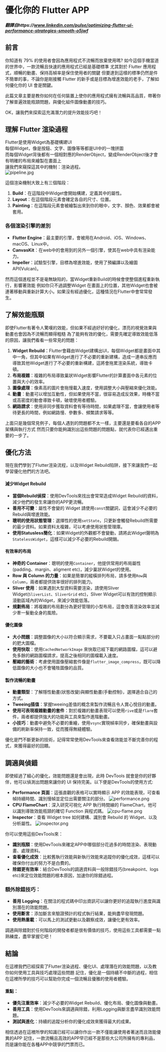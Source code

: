 # 優化你的 Flutter APP
##### ***翻譯自https://www.linkedin.com/pulse/optimizing-flutter-ui-performance-strategies-smooth-o5jwf***

## 前言

你知道有 79% 的使用者會因為應用程式不流暢而放棄使用嗎?
如今這個手機當道的世界中，一款流暢且快速的應用程式已經是基礎標準
尤其對於 Flutter 應用程式，順暢的動畫、保持高幀率是保住使用者的關鍵
但要達到這樣的標準仍然是件不簡單的事，不論你是剛接觸 Flutter 的新手或是目標為增進效能的老手，了解如何優化你的 UI 會是關鍵。

此篇文章主要是教你如何在任何裝置上使你的應用程式擁有流暢與高品質，帶著你了解普遍效能瓶頸問題，與優化組件圖像動畫的技巧。

OK，讓我們來探索這充滿潛力的提升效能技巧吧！

## 理解 Flutter 渲染過程

Flutter是使用Widget為基礎構建UI  
每個Widget，像是按鈕、文字、圖像等等都是UI中的一塊拼圖  
而每個Widget背後都有一個相對應的RenderObject，變成RenderObject後才會有明確的布局來繪製在畫面上  
讓我們來窺探這其中的機制：渲染過程。  
![pipeline.jpg](/images/pipeline.jpg)

這個渲染機制大致上有三個階段：
1. **Build**：在這階段中Widget會開始構建，定義其中的屬性。
2. **Layout**：在這個階段元素會確定各自的尺寸、位置。
3. **Painting**：在這階段元素會被繪製出來到你的眼中，文字、顏色、效果都會被套用。

### 各個渲染引擎的差別

- **Flutter Engine**：最主要的引擎，會被用在Android、iOS、Windows、macOS、Linux中。
- **CanvasKit**：在web中的會用到的另外一個引擎，使其在web中具有渲染能力。
- **Impeller**：試驗型引擎，目標為增進效能，使用了預編譯以及繪圖API(Vulcan)。

然而這個進程並不是毫無缺陷的，當Widget重新Build的時候會使整個進程重新執行，影響著效能
例如你只不過調整Widget 在畫面上的位置，其他Widget也會被連著移動與重新計算大小。如果沒有經過優化，這種情況在Flutter中會常常發生。

## 了解效能瓶頸

即使Flutter有著令人驚嘆的效能，但如果不經過好好的優化，漂亮的視覺效果與動畫也會因為不流暢而顯得粗糙
為了能夠有效的優化，需要先確定導致效能低落的原因，讓我們看看一些常見的問題：

1. **Widget Rebuild**：Flutter會藉由Widget建構出UI，每個Widget都是畫面中其中一角，但其中如果有Widget進行了不必要的重新建構，造成一連串反應而導致其他Widget進行了不必要的重新構建，這將會拖累渲染系統，導致卡頓。
2. **布局複雜**：複雜的布局導致巢狀Widget影響Flutter的計算畫面中各元素的位置與大小的效率。
3. **圖像處理**：像素高的圖片會拖慢載入速度，使用調整大小與壓縮來優化效能。
4. **動畫**：動畫可以增加互動性，但如果使用不當，很容易造成反效果，時機不當或高密度的動會導致卡頓，破壞使用者體驗。
5. **網路請求**：使用非同步獲取資料會有等待時間，如果處理不當，會讓使用者等待更長的時間，例如網路慢、參數多、頻繁請求等等。

上面只是幾個常見例子，每個人遇到的問題都不太一樣，主要還是要看各自的APP架構與執行方式
然而只要你能夠識別出這些問題的問題點，就代表你已經邁出重要的一步了。

## 優化方法

現在我們學到了Flutter渲染流程，以及Widget Rebuild陷阱，接下來讓我們一起學習優化他們的方法吧。

#### 減少Widget Rebuild

- **當個Rebuild偵探**：使用DevTools來找出會常常造成Widget Rebuild的資料，減少他們的發生來讓你的APP更流暢。
- **善用不可變**：屬性不會變的 Widget 請使用`const`關鍵詞，這會減少不必要的Rebuld與增進效能。
- **聰明的使用狀態管理**：選擇性的使用`setState`，只更新會觸發Rebuild所需要的最少資料。如果資料太複雜，可以考慮使用狀態管理庫。
- **使用Statusless簡化**：如果Widget的外觀都不會變動，請將此Widget聲明為`StatelessWidget`，這樣可以減少不必要的Rebuild開銷。

#### 有效率的布局

- **神奇的 Container**：聰明的使用`Container`，他提供常用的布局屬性(padding、margin、aligment etc)，減少巢狀Widget的使用。
- **Row 與 Column 的力量**：如果是簡單的縱橫排列布局，請多使用`Row`與`Column`，兩者都提供效率很好的排列能力。
- **Sliver 使用**：如果遇到大型資料需要渲染，請使用Sliver Widget(`SliverList`、`SliverGrid` etc)，Sliver Widget可以有效的控制顯示滾動區域內的Widget，來減少效能低落。
- **規劃佈局**：將複雜的布局劃分為更好管理的小型布局，這會改善渲染效率並減少牽一髮動全身的風險。

#### 優化圖像

- **大小問題**：調整圖像的大小以符合顯示需求，不要載入只占畫面一點點部分的的肥大圖檔。
- **使用快取**：使用`CachedNetworkImage` 來快取已經下載的網路圖檔，這可以避免多餘的網路圖檔請求，提高之後相同的圖檔載入速度。
- **壓縮的藝術**：考慮使用圖像壓縮套件像是`flutter_image_compress`，既可以降低圖像的大小也不會犧牲圖像的品質。

#### 製作流暢的動畫

- **動畫類型**：了解隱性動畫(狀態改變)與顯性動畫(手動控制)，選擇適合自己的方式。
- **Tweeing插值**：掌握tweeing差值的概念來製作流暢且令人賞心悅目的動畫。
- **使用可表現複雜動畫的套件**：對於複雜的動畫表現可以使用`rive`或是`flare`套件，兩者都提供強大的功能與工具來製作進階動畫。
- **小技巧**：動畫中避免不必要的重繪，使用`vsync`實現幀率同步，確保動畫與設備的刷新率保持一致，從而獲得無縫體驗。

優化是門不斷更新的技術，記得常常使用DevTools來查看效能並不斷完善你的程式，來獲得最好的回饋。

## 調適與偵錯

即使經過了細心的優化，效能問題還是會出現，此時 DevTools 就會是你的好夥伴，他可以偵測出問題來讓你的 UI 保持完美。以下便是DevTools的使用方式:

- **Performance 頁面**：這張直觀的表格可以實時顯示 APP 的效能表現，可查看幀持續時間、識別慢幀並定位出需要關注的部分。
![performance.png](/images/performance.png)
- **CPU FlameChart**：深入研究可視化 APP 執行時間線的 FlameChart，他可以識別導致效能瓶頸的確切 Function 與程式碼。
![cpu-flame.png](/images/cpu-flame.png)
- **Inspector**：查看 Widget tree 如何建構、識別會 Rebuild 的 Widget、以及分析屬性。
![inspector.png](/images/inspector.png)

你可以使用這些DevTools來：

- **識別瓶頸**：使用DevTools來確定APP中哪個部分花過多的時間渲染、表現動畫、處理資料。
- **查看優化成效**：比較舊執行效能與新執行效能來追蹤你的優化成效，這樣可以確保你付出的努力不是白費的。
- **除錯更有效率**：結合DevTools的調適資料與一般除錯技巧(breakpoint、logs etc)來定位效能問題的根本原因，加速你的除錯過程。

### 額外除錯技巧：

- **善用 Logging**：在關注的程式碼中印出資訊可以讓你更好的追蹤執行進度與識別潛在的效能問題。
- **使用斷言**：添加斷言來驗證預計的程式執行結果，能夠盡早發現問題。
- **使用熱重載**：可以馬上的測試更動以及觀察成效，讓優化更有效率。

調適與除錯對於任何階段的開發者都是很有價值的技巧，使用這些工具都需要一點熟練度，盡早掌握它吧！

## 結論

在這裡我們已經探索了Flutter渲染過程、優化UI、處理潛在的效能問題，以及教你如何使用工具與技巧處理這些問題
記住，優化是一個持續不中斷的過程，相信在這裡所學的技巧可以幫助你完成一個流暢且優雅的使用者體驗。

#### 重點：

- **優先注重效率**：減少不必要的Widget Rebuild、優化布局、優化圖像與動畫。
- **善用工具**：使用DevTools來調適與除錯，利用Logging與斷言盡早識別效能問題。
- **測試與進化**：持續的追蹤分析你的優化成效來獲得最大的成果。

相信透過在這裡所學的知識已經可以讓你作出一款不僅能讓使用者著迷而且效能優異的APP
記住，一款流暢且高效的APP早已經不是那些大公司所擁有的專利品，而是讓你能在各種APP中競爭的門票而已。
